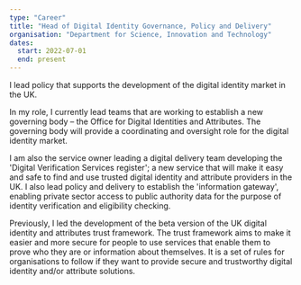 ```yaml
---
type: "Career"
title: "Head of Digital Identity Governance, Policy and Delivery"
organisation: "Department for Science, Innovation and Technology"
dates:
  start: 2022-07-01
  end: present
---
```


I lead policy that supports the development of the digital identity market in the UK.

In my role, I currently lead teams that are working to establish a new governing body – the Office for Digital Identities and Attributes. The governing body will provide a coordinating and oversight role for the digital identity market.

I am also the service owner leading a digital delivery team developing the 'Digital Verification Services register'; a new service that will make it easy and safe to find and use trusted digital identity and attribute providers in the UK. I also lead policy and delivery to establish the 'information gateway', enabling private sector access to public authority data for the purpose of identity verification and eligibility checking.

Previously, I led the development of the beta version of the UK digital identity and attributes trust framework. The trust framework aims to make it easier and more secure for people to use services that enable them to prove who they are or information about themselves. It is a set of rules for organisations to follow if they want to provide secure and trustworthy digital identity and/or attribute solutions.

